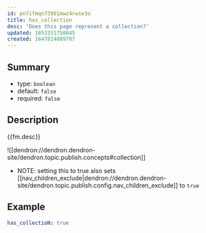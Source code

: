 ```yaml
---
id: pn7ifmqn73981mwz4rwse3o
title: has_collection
desc: 'Does this page represent a collection?'
updated: 1653351750845
created: 1647814089787
---
```


## Summary

- type: `boolean`
- default: `false` 
- required: `false`

## Description
{{fm.desc}}

![[dendron://dendron.dendron-site/dendron.topic.publish.concepts#collection]]

- NOTE: setting this to true also sets [[nav_children_exclude|dendron://dendron.dendron-site/dendron.topic.publish.config.nav_children_exclude]] to `true`

## Example

```yml
has_collectioN: true
```
